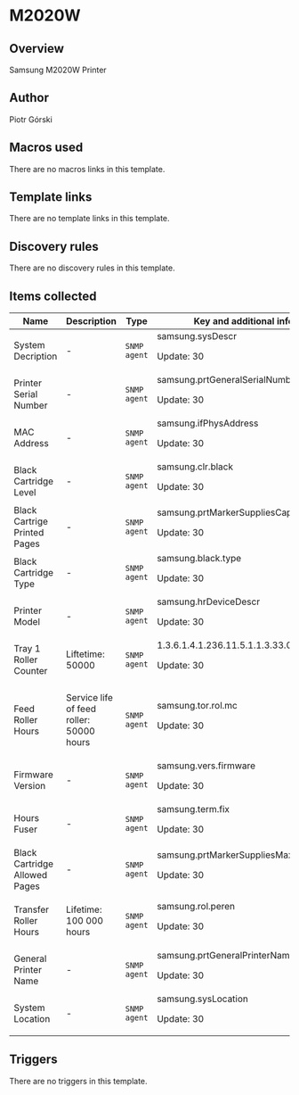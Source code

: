# M2020W

## Overview

Samsung M2020W Printer



## Author

Piotr Górski

## Macros used

There are no macros links in this template.

## Template links

There are no template links in this template.

## Discovery rules

There are no discovery rules in this template.

## Items collected

|Name|Description|Type|Key and additional info|
|----|-----------|----|----|
|System Decription|<p>-</p>|`SNMP agent`|samsung.sysDescr<p>Update: 30</p>|
|Printer Serial Number|<p>-</p>|`SNMP agent`|samsung.prtGeneralSerialNumber<p>Update: 30</p>|
|MAC Address|<p>-</p>|`SNMP agent`|samsung.ifPhysAddress<p>Update: 30</p>|
|Black Cartridge Level|<p>-</p>|`SNMP agent`|samsung.clr.black<p>Update: 30</p>|
|Black Cartrige Printed Pages|<p>-</p>|`SNMP agent`|samsung.prtMarkerSuppliesCapacity<p>Update: 30</p>|
|Black Cartridge Type|<p>-</p>|`SNMP agent`|samsung.black.type<p>Update: 30</p>|
|Printer Model|<p>-</p>|`SNMP agent`|samsung.hrDeviceDescr<p>Update: 30</p>|
|Tray 1 Roller Counter|<p>Liftetime: 50000</p>|`SNMP agent`|1.3.6.1.4.1.236.11.5.1.1.3.33.0<p>Update: 30</p>|
|Feed Roller Hours|<p>Service life of feed roller: 50000 hours</p>|`SNMP agent`|samsung.tor.rol.mc<p>Update: 30</p>|
|Firmware Version|<p>-</p>|`SNMP agent`|samsung.vers.firmware<p>Update: 30</p>|
|Hours Fuser|<p>-</p>|`SNMP agent`|samsung.term.fix<p>Update: 30</p>|
|Black Cartridge Allowed Pages|<p>-</p>|`SNMP agent`|samsung.prtMarkerSuppliesMaxCapacity<p>Update: 30</p>|
|Transfer Roller Hours|<p>Lifetime: 100 000 hours</p>|`SNMP agent`|samsung.rol.peren<p>Update: 30</p>|
|General Printer Name|<p>-</p>|`SNMP agent`|samsung.prtGeneralPrinterName<p>Update: 30</p>|
|System Location|<p>-</p>|`SNMP agent`|samsung.sysLocation<p>Update: 30</p>|
## Triggers

There are no triggers in this template.

